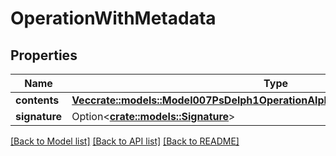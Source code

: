 # OperationWithMetadata

## Properties

Name | Type | Description | Notes
------------ | ------------- | ------------- | -------------
**contents** | [**Vec<crate::models::Model007PsDelph1OperationAlphaOperationContentsAndResult>**](007-PsDELPH1.operation.alpha.operation_contents_and_result.md) |  | 
**signature** | Option<[**crate::models::Signature**](Signature.md)> |  | [optional]

[[Back to Model list]](../README.md#documentation-for-models) [[Back to API list]](../README.md#documentation-for-api-endpoints) [[Back to README]](../README.md)



